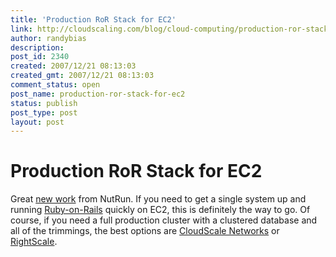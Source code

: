 ```yaml
---
title: 'Production RoR Stack for EC2'
link: http://cloudscaling.com/blog/cloud-computing/production-ror-stack-for-ec2/
author: randybias
description: 
post_id: 2340
created: 2007/12/21 08:13:03
created_gmt: 2007/12/21 08:13:03
comment_status: open
post_name: production-ror-stack-for-ec2
status: publish
post_type: post
layout: post
---
```


# Production RoR Stack for EC2

Great [new work](http://nutrun.com/weblog/rubyworks-production-stack-on-amazon-ec2/) from NutRun. If you need to get a single system up and running [Ruby-on-Rails](http://en.wikipedia.org/wiki/Ruby_on_Rails) quickly on EC2, this is definitely the way to go. Of course, if you need a full production cluster with a clustered database and all of the trimmings, the best options are [CloudScale Networks](http://www.cloudscale.net) or [RightScale](http://www.rightscale.com).